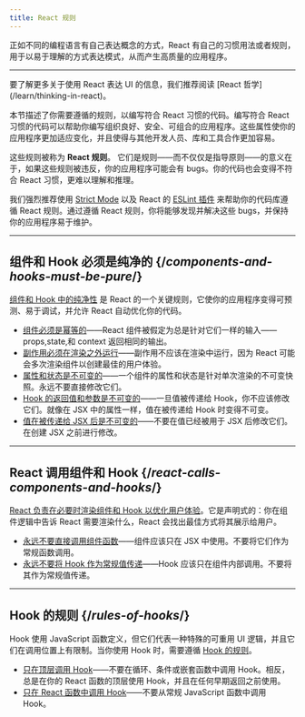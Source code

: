 ```yaml
---
title: React 规则
---
```


<Intro>
正如不同的编程语言有自己表达概念的方式，React 有自己的习惯用法或者规则，用于以易于理解的方式表达模式，从而产生高质量的应用程序。
</Intro>

<InlineToc />

---

<Note>
要了解更多关于使用 React 表达 UI 的信息，我们推荐阅读 [React 哲学](/learn/thinking-in-react)。
</Note>

本节描述了你需要遵循的规则，以编写符合 React 习惯的代码。编写符合 React 习惯的代码可以帮助你编写组织良好、安全、可组合的应用程序。这些属性使你的应用程序更加适应变化，并且使得与其他开发人员、库和工具合作更加容易。

这些规则被称为 **React 规则**。 它们是规则——而不仅仅是指导原则——的意义在于，如果这些规则被违反，你的应用程序可能会有 bugs。你的代码也会变得不符合 React 习惯，更难以理解和推理。

我们强烈推荐使用 [Strict Mode](/reference/react/StrictMode) 以及 React 的 [ESLint 插件](https://www.npmjs.com/package/eslint-plugin-react-hooks) 来帮助你的代码库遵循 React 规则。通过遵循 React 规则，你将能够发现并解决这些 bugs，并保持你的应用程序易于维护。

---

## 组件和 Hook 必须是纯净的 {/*components-and-hooks-must-be-pure*/}

[组件和 Hook 中的纯净性](/reference/rules/components-and-hooks-must-be-pure) 是 React 的一个关键规则，它使你的应用程序变得可预测、易于调试，并允许 React 自动优化你的代码。

* [组件必须是幂等的](/reference/rules/components-and-hooks-must-be-pure#components-and-hooks-must-be-idempotent)——React 组件被假定为总是针对它们一样的输入——props,state,和 context 返回相同的输出。
* [副作用必须在渲染之外运行](/reference/rules/components-and-hooks-must-be-pure#side-effects-must-run-outside-of-render)——副作用不应该在渲染中运行，因为 React 可能会多次渲染组件以创建最佳的用户体验。
* [属性和状态是不可变的](/reference/rules/components-and-hooks-must-be-pure#props-and-state-are-immutable)——一个组件的属性和状态是针对单次渲染的不可变快照。永远不要直接修改它们。
* [Hook 的返回值和参数是不可变的](/reference/rules/components-and-hooks-must-be-pure#return-values-and-arguments-to-hooks-are-immutable)——一旦值被传递给 Hook，你不应该修改它们。就像在 JSX 中的属性一样，值在被传递给 Hook 时变得不可变。
* [值在被传递给 JSX 后是不可变的](/reference/rules/components-and-hooks-must-be-pure#values-are-immutable-after-being-passed-to-jsx)——不要在值已经被用于 JSX 后修改它们。在创建 JSX 之前进行修改。

---

## React 调用组件和 Hook {/*react-calls-components-and-hooks*/}

[React 负责在必要时渲染组件和 Hook 以优化用户体验](/reference/rules/react-calls-components-and-hooks)。它是声明式的：你在组件逻辑中告诉 React 需要渲染什么，React 会找出最佳方式将其展示给用户。

* [永远不要直接调用组件函数](/reference/rules/react-calls-components-and-hooks#never-call-component-functions-directly)——组件应该只在 JSX 中使用。不要将它们作为常规函数调用。
* [永远不要将 Hook 作为常规值传递](/reference/rules/react-calls-components-and-hooks#never-pass-around-hooks-as-regular-values)——Hook 应该只在组件内部调用。不要将其作为常规值传递。

---

## Hook 的规则 {/*rules-of-hooks*/}

Hook 使用 JavaScript 函数定义，但它们代表一种特殊的可重用 UI 逻辑，并且它们在调用位置上有限制。当你使用 Hook 时，需要遵循 [Hook 的规则](/reference/rules/rules-of-hooks)。

* [只在顶层调用 Hook](/reference/rules/rules-of-hooks#only-call-hooks-at-the-top-level)——不要在循环、条件或嵌套函数中调用 Hook。相反，总是在你的 React 函数的顶层使用 Hook，并且在任何早期返回之前使用。
* [只在 React 函数中调用 Hook](/reference/rules/rules-of-hooks#only-call-hooks-from-react-functions)——不要从常规 JavaScript 函数中调用 Hook。


